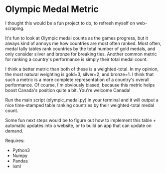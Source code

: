 # Olympic Medal Metric

I thought this would be a fun project to do, to refresh myself on web-scraping.

It's fun to look at Olympic medal counts as the games progress, but it
always kind of annoys me how countries are most often ranked. Most often, medal
tally tables rank countries by the total number of gold medals, and only
consider silver and bronze for breaking ties. Another common metric for ranking
a country's performance is simply their total medal count. 

I think a better metric than both of these is a weighted-total. In my
opinion, the most natural weighting is gold=3, silver=2, and bronze=1. I think
that such a metric is a more complete representation of a country's overall
performance. Of course, I'm obviously biased, because this metric helps boost 
Canada's position quite a bit. You're welcome Canada!

Run the main script (olympic_medal.py) in your terminal and it will output a nice time-stamped
table ranking countries by their weighted-total medal count.

Some fun next steps would be to figure out how to implement this table +
automatic updates into a website, or to build an app that can update on 
demand.

Requires: 
  - Python3
  - Numpy
  - Pandas
  - lxml
